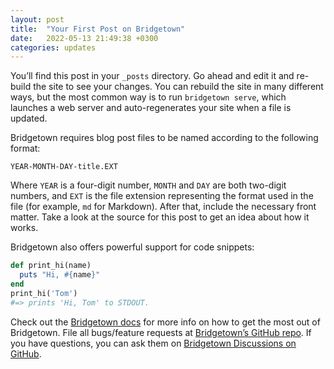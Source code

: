 ```yaml
---
layout: post
title:  "Your First Post on Bridgetown"
date:   2022-05-13 21:49:38 +0300
categories: updates
---
```


You’ll find this post in your `_posts` directory. Go ahead and edit it and re-build the site to see your changes. You can rebuild the site in many different ways, but the most common way is to run `bridgetown serve`, which launches a web server and auto-regenerates your site when a file is updated.

Bridgetown requires blog post files to be named according to the following format:

`YEAR-MONTH-DAY-title.EXT`

Where `YEAR` is a four-digit number, `MONTH` and `DAY` are both two-digit numbers, and `EXT` is the file extension representing the format used in the file (for example, `md` for Markdown). After that, include the necessary front matter. Take a look at the source for this post to get an idea about how it works.

Bridgetown also offers powerful support for code snippets:

```ruby
def print_hi(name)
  puts "Hi, #{name}"
end
print_hi('Tom')
#=> prints 'Hi, Tom' to STDOUT.
```

Check out the [Bridgetown docs](https://bridgetownrb.com/docs/) for more info on how to get the most out of Bridgetown. File all bugs/feature requests at [Bridgetown’s GitHub repo](https://github.com/bridgetownrb/bridgetown). If you have questions, you can ask them on [Bridgetown Discussions on GitHub](https://github.com/bridgetownrb/bridgetown/discussions).
